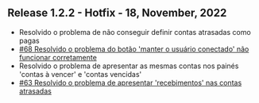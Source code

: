 ## Release 1.2.2 - Hotfix - 18, November, 2022

- Resolvido o problema de não conseguir definir contas atrasadas como pagas
- [#68 Resolvido o problema do botão 'manter o usuário conectado' não funcionar corretamente](https://github.com/BIEMAX/financial-manager-app/issues/68)
- Resolvido o problema de apresentar as mesmas contas nos painés 'contas à vencer' e 'contas vencidas'
- [#63 Resolvido o problema de apresentar 'recebimentos' nas contas atrasadas](https://github.com/BIEMAX/financial-manager-api/issues/63)